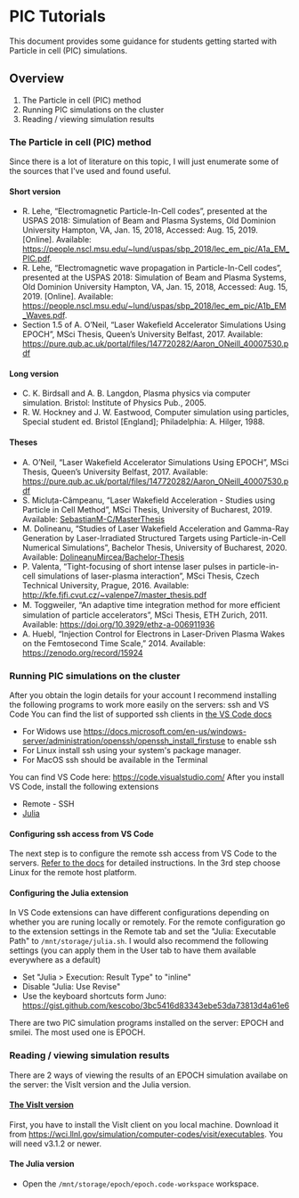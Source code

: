 # PIC Tutorials

This document provides some guidance for students getting started with Particle in cell (PIC) simulations.

## Overview
1. The Particle in cell (PIC) method
2. Running PIC simulations on the cluster
3. Reading / viewing simulation results

### The Particle in cell (PIC) method
Since there is a lot of literature on this topic, I will just enumerate some of the sources that I've used and found useful.

#### Short version
- R. Lehe, “Electromagnetic Particle-In-Cell codes”, presented at the USPAS 2018: Simulation of Beam and Plasma Systems, Old Dominion University Hampton, VA, Jan. 15, 2018, Accessed: Aug. 15, 2019. [Online]. Available: https://people.nscl.msu.edu/~lund/uspas/sbp_2018/lec_em_pic/A1a_EM_PIC.pdf.
- R. Lehe, “Electromagnetic wave propagation in Particle-In-Cell codes”, presented at the USPAS 2018: Simulation of Beam and Plasma Systems, Old Dominion University Hampton, VA, Jan. 15, 2018, Accessed: Aug. 15, 2019. [Online]. Available: https://people.nscl.msu.edu/~lund/uspas/sbp_2018/lec_em_pic/A1b_EM_Waves.pdf.
- Section 1.5 of A. O’Neil, “Laser Wakefield Accelerator Simulations Using EPOCH”, MSci Thesis, Queen’s University Belfast, 2017. Available: https://pure.qub.ac.uk/portal/files/147720282/Aaron_ONeill_40007530.pdf

#### Long version
- C. K. Birdsall and A. B. Langdon, Plasma physics via computer simulation. Bristol: Institute of Physics Pub., 2005.
- R. W. Hockney and J. W. Eastwood, Computer simulation using particles, Special student ed. Bristol [England]; Philadelphia: A. Hilger, 1988.

#### Theses
- A. O’Neil, “Laser Wakefield Accelerator Simulations Using EPOCH”, MSci Thesis, Queen’s University Belfast, 2017. Available: https://pure.qub.ac.uk/portal/files/147720282/Aaron_ONeill_40007530.pdf
- S. Micluța-Câmpeanu, “Laser Wakefield Acceleration - Studies using Particle in Cell Method”, MSci Thesis, University of Bucharest, 2019. Available: [SebastianM-C/MasterThesis](https://github.com/SebastianM-C/MasterThesis)
- M. Dolineanu, “Studies of Laser Wakefield Acceleration and Gamma-Ray Generation by Laser-Irradiated Structured Targets using Particle-in-Cell Numerical Simulations”, Bachelor Thesis, University of Bucharest, 2020. Available: [DolineanuMircea/Bachelor-Thesis](https://github.com/DolineanuMircea/Bachelor-Thesis)
- P. Valenta, “Tight-focusing of short intense laser pulses in particle-in-cell simulations of laser-plasma interaction”, MSci Thesis, Czech Technical University, Prague, 2016. Available: http://kfe.fjfi.cvut.cz/~valenpe7/master_thesis.pdf
- M. Toggweiler, “An adaptive time integration method for more eﬃcient simulation of particle accelerators”, MSci Thesis, ETH Zurich, 2011. Available: https://doi.org/10.3929/ethz-a-006911936
- A. Huebl, “Injection Control for Electrons in Laser-Driven Plasma Wakes on the Femtosecond Time Scale,” 2014. Available: https://zenodo.org/record/15924

### Running PIC simulations on the cluster

After you obtain the login details for your account I recommend installing the following programs to work more easily on the servers: ssh and VS Code
You can find the list of supported ssh clients in [the VS Code docs](https://code.visualstudio.com/docs/remote/troubleshooting#_installing-a-supported-ssh-client)
- For Widows use https://docs.microsoft.com/en-us/windows-server/administration/openssh/openssh_install_firstuse to enable ssh
- For Linux install ssh using your system's package manager.
- For MacOS ssh should be available in the Terminal

You can find VS Code here: https://code.visualstudio.com/
After you install VS Code, install the following extensions
- Remote - SSH
- [Julia](https://www.julia-vscode.org/docs/dev/gettingstarted/#Installation-and-Configuration-1)

#### Configuring ssh access from VS Code
The next step is to configure the remote ssh access from VS Code to the servers. [Refer to the docs](https://code.visualstudio.com/docs/remote/ssh#_connect-to-a-remote-host) for detailed instructions. In the 3rd step choose Linux for the remote host platform.
#### Configuring the Julia extension
In VS Code extensions can have different configurations depending on whether you are runing locally or remotely. For the remote configuration go to the extension settings in the Remote tab and set the "Julia: Executable Path" to `/mnt/storage/julia.sh`.
I would also recommend the following settings (you can apply them in the User tab to have them available everywhere as a default)
- Set "Julia > Execution: Result Type" to "inline"
- Disable "Julia: Use Revise"
- Use the keyboard shortcuts form Juno: https://gist.github.com/kescobo/3bc5416d83343ebe53da73813d4a61e6

There are two PIC simulation programs installed on the server: EPOCH and smilei. The most used one is EPOCH.

### Reading / viewing simulation results

There are 2 ways of viewing the results of an EPOCH simulation availabe on the server: the VisIt version and the Julia version.

#### [The VisIt version](VisIt.md)
First, you have to install the VisIt client on you local machine. Download it from https://wci.llnl.gov/simulation/computer-codes/visit/executables. You will need v3.1.2 or newer.

#### The Julia version
- Open the `/mnt/storage/epoch/epoch.code-workspace` workspace.
